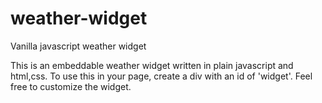 # weather-widget
Vanilla javascript weather widget

This is an embeddable weather widget written in plain javascript and html,css.
To use this in your page, create a div with an id of 'widget'.
Feel free to customize the widget.
